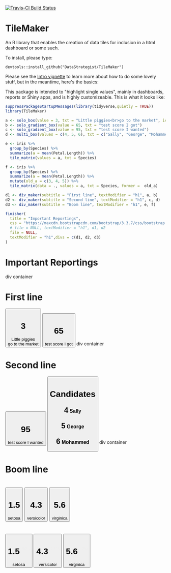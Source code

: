 
[![Travis-CI Build Status](https://travis-ci.org/DataStrategist/TileMaker.svg?branch=master)](https://travis-ci.org/DataStrategist/TileMaker)

TileMaker
=========

An R library that enables the creation of data tiles for inclusion in a html dashboard or some such.

To install, please type:

    devtools::install_github("DataStrategist/TileMaker")

Please see the [Intro vignette](http://htmlpreview.github.io/?https://raw.githubusercontent.com/DataStrategist/TileMaker/master/Vignette.html) to learn more about how to do some lovely stuff, but in the meantime, here's the basics:

This package is intended to "highlight single values", mainly in dashboards, reports or Shiny apps, and is highly customizeable. This is what it looks like:

``` r
suppressPackageStartupMessages(library(tidyverse,quietly = TRUE))
library(TileMaker)

a <- solo_box(value = 3, txt = "Little piggies<br>go to the market", icon = "piggy-bank")
b <- solo_gradient_box(value = 65, txt = "test score I got")
c <- solo_gradient_box(value = 95, txt = "test score I wanted")
d <- multi_box(values = c(4, 5, 6), txt = c("Sally", "George", "Mohammed"), icons = c("check", "plus", "calendar"), title = "Candidates")

e <- iris %>%
  group_by(Species) %>%
  summarize(a = mean(Petal.Length)) %>%
  tile_matrix(values = a, txt = Species)

f <- iris %>%
  group_by(Species) %>%
  summarize(a = mean(Petal.Length)) %>%
  mutate(old_a = c(3, 4, 5)) %>%
  tile_matrix(data = ., values = a, txt = Species, former =  old_a)

d1 <- div_maker(subtitle = "First line", textModifier = "h1", a, b)
d2 <- div_maker(subtitle = "Second line", textModifier = "h1", c, d)
d3 <- div_maker(subtitle = "Boom line", textModifier = "h1", e, f)

finisher(
  title = "Important Reportings", 
  css = "https://maxcdn.bootstrapcdn.com/bootstrap/3.3.7/css/bootstrap.min.css",
  # file = NULL, textModifier = "h1", d1, d2
  file = NULL, 
  textModifier = "h1",divs = c(d1, d2, d3)
)
```

<!--html_preserve-->
<html>
<body>
<h1>
Important Reportings
</h1>
div container
<h1>
First line
</h1>
<a>
<button class="btn btn-md btn-info" role="button" type="info">
<h1>
<i class="glyphicon glyphicon-piggy-bank"></i> 3
</h1>
Little piggies<br>go to the market
</button>
</a> <a>
<button class="btn btn-md btn-warning" role="button" type="warning">
<h1>
65
</h1>
test score I got
</button>
</a> div container
<h1>
Second line
</h1>
<a>
<button class="btn btn-md btn-success" role="button" type="success">
<h1>
95
</h1>
test score I wanted
</button>
</a> <a>
<button class="btn btn-md btn-info" role="button" type="info">
<h1>
Candidates
</h1>
<h3>
<i class="glyphicon glyphicon-check"></i> <span style="font-size:150%">4</span> Sally
</h3>
<h3>
<i class="glyphicon glyphicon-plus"></i> <span style="font-size:150%">5</span> George
</h3>
<h3>
<i class="glyphicon glyphicon-calendar"></i> <span style="font-size:150%">6</span> Mohammed
</h3>
</button>
</a> div container
<h1>
Boom line
</h1>
<a>
<h1>
</h1>
<h2>
<a>
<button class="btn btn-2 btn-danger" role="button" type="danger">
<h1>
1.5
</h1>
setosa
</button>
</a> <a>
<button class="btn btn-2 btn-danger" role="button" type="danger">
<h1>
4.3
</h1>
versicolor
</button>
</a> <a>
<button class="btn btn-2 btn-danger" role="button" type="danger">
<h1>
5.6
</h1>
virginica
</button>
</a>
</h2>

</a> <a>
<h1>
</h1>
<h2>
<a>
<button class="btn btn-2 btn-danger" role="button" type="danger">
<h1>
1.5 <sup style="font-size: 12px;color:#EEEEEE;vertical-align: top;"> <i class="glyphicon glyphicon-chevron-down" style="font-size: 10px; vertical-align: top;"></i> 50% </sup>
</h1>
setosa
</button>
</a> <a>
<button class="btn btn-2 btn-danger" role="button" type="danger">
<h1>
4.3 <sup style="font-size: 12px;color:#EEEEEE;vertical-align: top;"> <i class="glyphicon glyphicon-chevron-up" style="font-size: 10px; vertical-align: top;"></i> 7.5% </sup>
</h1>
versicolor
</button>
</a> <a>
<button class="btn btn-2 btn-danger" role="button" type="danger">
<h1>
5.6 <sup style="font-size: 12px;color:#EEEEEE;vertical-align: top;"> <i class="glyphicon glyphicon-chevron-up" style="font-size: 10px; vertical-align: top;"></i> 12% </sup>
</h1>
virginica
</button>
</a>
</h2>

</a>
</body>
</html>
<!--/html_preserve-->
